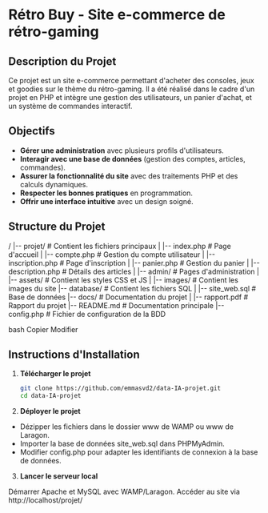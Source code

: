 # Rétro Buy - Site e-commerce de rétro-gaming

## Description du Projet
Ce projet est un site e-commerce permettant d'acheter des consoles, jeux et goodies sur le thème du rétro-gaming. Il a été réalisé dans le cadre d'un projet en PHP et intègre une gestion des utilisateurs, un panier d'achat, et un système de commandes interactif.

## Objectifs
- **Gérer une administration** avec plusieurs profils d'utilisateurs.
- **Interagir avec une base de données** (gestion des comptes, articles, commandes).
- **Assurer la fonctionnalité du site** avec des traitements PHP et des calculs dynamiques.
- **Respecter les bonnes pratiques** en programmation.
- **Offrir une interface intuitive** avec un design soigné.

## Structure du Projet
/ |-- projet/ # Contient les fichiers principaux | |-- index.php # Page d'accueil | |-- compte.php # Gestion du compte utilisateur | |-- inscription.php # Page d'inscription | |-- panier.php # Gestion du panier | |-- description.php # Détails des articles | |-- admin/ # Pages d'administration | |-- assets/ # Contient les styles CSS et JS | |-- images/ # Contient les images du site |-- database/ # Contient les fichiers SQL | |-- site_web.sql # Base de données |-- docs/ # Documentation du projet | |-- rapport.pdf # Rapport du projet |-- README.md # Documentation principale |-- config.php # Fichier de configuration de la BDD

bash
Copier
Modifier

## Instructions d'Installation
1. **Télécharger le projet**
   ```bash
   git clone https://github.com/emmasvd2/data-IA-projet.git
   cd data-IA-projet
   ```
   
2. **Déployer le projet**

- Dézipper les fichiers dans le dossier www de WAMP ou www de Laragon.
- Importer la base de données site_web.sql dans PHPMyAdmin.
- Modifier config.php pour adapter les identifiants de connexion à la base de données.

3. **Lancer le serveur local**

Démarrer Apache et MySQL avec WAMP/Laragon.
Accéder au site via http://localhost/projet/
